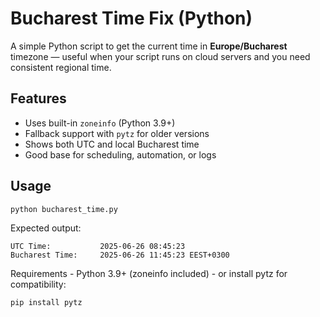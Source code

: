 # Bucharest Time Fix (Python)

A simple Python script to get the current time in **Europe/Bucharest** timezone — useful when your script runs on cloud servers and you need consistent regional time.

## Features

- Uses built-in `zoneinfo` (Python 3.9+)
- Fallback support with `pytz` for older versions
- Shows both UTC and local Bucharest time
- Good base for scheduling, automation, or logs

## Usage

```bash
python bucharest_time.py
```
Expected output:
```
UTC Time:           2025-06-26 08:45:23
Bucharest Time:     2025-06-26 11:45:23 EEST+0300
```
Requirements
	-	Python 3.9+ (zoneinfo included)
	-	or install pytz for compatibility:
 ```
 pip install pytz
```
